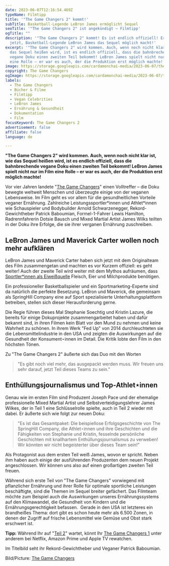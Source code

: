 ```yaml
---
date: 2023-06-07T12:16:54.469Z
typeName: Filmtipp
title: '"The Game Changers 2" kommt!'
subTitle: Basketball-Legende LeBron James ermöglicht Sequel
seoTitle: '"The Game Changers 2" ist angekündigt – Filmtipp'
ogTitle: ""
description: '"The Game Changers 2" kommt! Es ist endlich offiziell! Erfahrt
  jetzt, Basketball-Legende LeBron James das Sequel möglich macht!'
excerpt: '"The Game Changers 2" wird kommen. Auch, wenn noch nicht klar ist, wie
  das Sequel heißen wird, ist es endlich offiziell, dass die bahnbrechende
  vegane Doku einen zweiten Teil bekommt! LeBron James spielt nicht nur im Film
  eine Rolle – er war es auch, der die Produktion erst möglich machte!'
image: https://storage.googleapis.com/cardamonchai-media/2023-06-07/the-game-changers-2-jpg-imagine-181808_2e311a_1024_768/640.webp
copyright: The Game Changers
ogImage: https://storage.googleapis.com/cardamonchai-media/2023-06-07/the-game-changers-og-jpg-imagine-f8f8f8_917b56_1200_628/640.webp
labels:
  - The Game Changers
  - Bücher & Filme
  - Filmtipp
  - Vegan Celebrities
  - LeBron James
  - Ernährung & Gesundheit
  - Dokumentation
  - Film
focusKeyword: The Game Changers 2
advertisement: false
affiliate: false
language: de

---
```


**"The Game Changers 2" wird kommen. Auch, wenn noch nicht klar ist, wie das Sequel heißen wird, ist es endlich offiziell, dass die bahnbrechende vegane Doku einen zweiten Teil bekommt! LeBron James spielt nicht nur im Film eine Rolle – er war es auch, der die Produktion erst möglich machte!**

Vor vier Jahren landete "[The Game Changers](/2019/11/the-game-changers/)" einen Volltreffer – die Doku bewegte weltweit Menschen und überzeugte einige von der veganen Lebensweise. Im Film geht es vor allem für die gesundheitlichen Vorteile veganer Ernährung. Zahlreiche Leistungssportler\*innen und Athlet\*innen wie Schauspieler und Bodybuilder Arnold Schwarzenegger, Rekord-Gewichtheber Patrick Baboumian, Formel-1-Fahrer Lewis Hamilton, Radrennfahrerin Dotsie Bausch und Mixed Martial Artist James Wilks teilten in der Doku ihre Erfolge, die sie ihrer verganen Ernährung zuschreiben.

## LeBron James und Maverick Carter wollen noch mehr aufklären

LeBron James und Maverick Carter haben sich jetzt mit dem Originalteam des Film zusammengetan und machten es vor Kurzem offiziell: es geht weiter! Auch der zweite Teil wird weiter mit dem Mythos aufräumen, dass [Sportler\*innen als Eiweißquelle](/2022/11/veganes-protein/) Fleisch, Eier und Milchprodukte benötigen.

Ein professioneller Basketballspieler und ein Sportmarketing-Experte sind da natürlich die perfekte Besetzung. LeBron und Maverick, die gemeinsam als SpringHill Company eine auf Sport spezialisierte Unterhaltungsplattform betreiben, stellen sich dieser Herausforderung gerne.

Die Regie führen dieses Mal Stephanie Soechtig und Kristin Lazure, die bereits für einige Dokuprojekte zusammengarbeitet haben und dafür bekannt sind, in ihren Filmen kein Blatt vor den Mund zu nehmen und keine Wahrheit zu schönen. In ihrem Werk "Fed Up" von 2014 durchleuchteten sie die Lebensmittelindustrie in den USA und zeigten die Auswirkungen auf die Gesundheit der Konsument⋆innen im Detail. Die Kritik lobte den Film in den höchsten Tönen.

Zu "The Game Changers 2" äußerte sich das Duo mit den Worten

> "Es gibt noch viel mehr, das ausgepackt werden muss. Wir freuen uns sehr darauf, jetzt Teil dieses Teams zu sein."

## Ent&shy;hül&shy;lungs&shy;jour&shy;na&shy;lis&shy;mus und Top-Athlet⋆innen

Genau wie im ersten Film sind Produzent Joseph Pace und der ehemalige professionelle Mixed Martial Artist und Selbstverteidigungslehrer James Wilkes, der in Teil 1 eine Schlüsselrolle spielte, auch in Teil 2 wieder mit dabei. Er äußerte sich wie folgt zur neuen Doku:

> "Es ist das Gesamtpaket: Die beispiellose Erfolgsgeschichte von The SpringHill Company, die Athlet⋆innen und ihre Geschichten und die Fähigkeiten von Stephanie und Kristin, fesselnde persönliche Geschichten mit knallhartem Enthüllungsjournalismus zu verweben! Wir könnten wir nicht begeisterter über dieses Team sein!"

Als Protagonist aus dem ersten Teil weiß James, wovon er spricht. Neben ihm haben auch einige der ausführenden Produzenten dem neuen Projekt angeschlossen. Wir können uns also auf einen großartigen zweiten Teil freuen.

Während sich erste Teil von "The Game Changers" vorwiegend mit pflanzlicher Ernährung und ihrer Rolle für optimale sportliche Leistungen beschäftigte, sind die Themen im Sequel breiter gefächert. Das Filmteam möchte zum Beispiel auch die Auswirkungen unseres Ernährungssystems auf den Klimawandel, die Gesundheit von Kindern und die Ernährungsgerechtigkeit befassen.  Gerade in den USA ist letzteres ein brandheißes Thema: dort gibt es schon heute mehr als 6.500 Zonen, in denen der Zugriff auf frische Lebensmittel wie Gemüse und Obst stark erschwert ist.

**Tipp:** Während Ihr auf "[Teil 2](https://gamechangersmovie.com/the-game-changers-2/)" wartet, könnt Ihr [The Game Changers 1](https://gamechangersmovie.com/) unter anderem bei Netflix, Amazon Prime und Apple TV rewatchen.

Im Titelbild seht ihr Rekord-Gewichtheber und Veganer Patrick Baboumian.

Bild/Picture: [The Game Changers](https://gamechangersmovie.com/)
